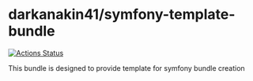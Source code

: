 # darkanakin41/symfony-template-bundle

[![Actions Status](https://github.com/darkanakin41/symfony-template-bundle/workflows/Quality/badge.svg)](https://github.com/darkanakin41/symfony-template-bundle/actions)

This bundle is designed to provide template for symfony bundle creation

